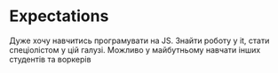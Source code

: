 # Expectations
Дуже хочу навчитись програмувати на JS. Знайти роботу у it, стати спеціолістом у цій галузі. Можливо у майбутньому навчати інших студентів та воркерів
